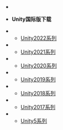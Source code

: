 * [](/ "NoUnityCN")

 *  **Unity国际版下载**
 * * [Unity2022系列](./Unity2022/index)
 * * [Unity2021系列](./Unity2021/index)
 * * [Unity2020系列](./Unity2020/index)
 * * [Unity2019系列](./Unity2019/index)
 * * [Unity2018系列](./Unity2018/index)
 * * [Unity2017系列](./Unity2017/index)
 * * [Unity5系列](./Unity5/index)




